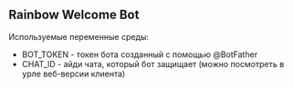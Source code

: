 ## Rainbow Welcome Bot

Используемые переменные среды:

 - BOT_TOKEN - токен бота созданный с помощью @BotFather
 - CHAT_ID - айди чата, который бот защищает (можно посмотреть в урле веб-версии клиента)
